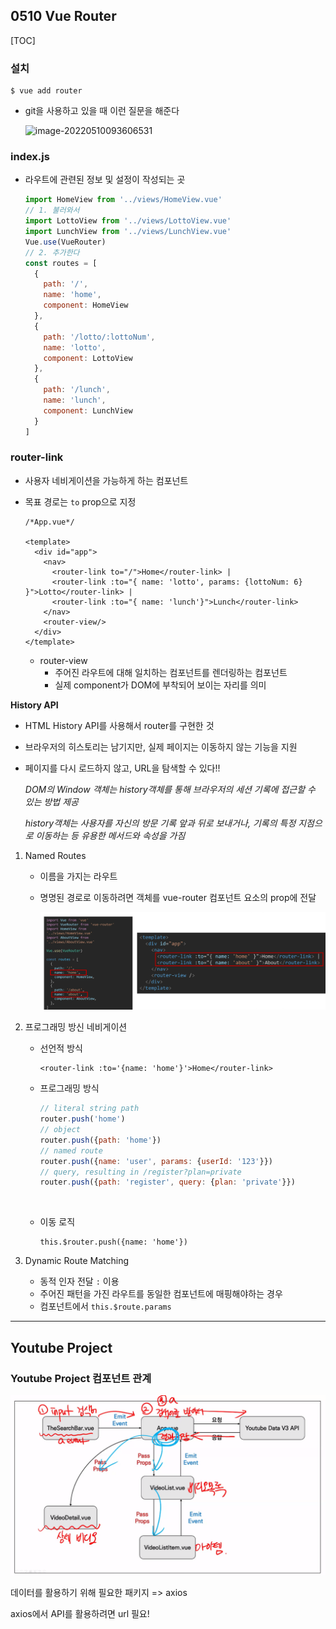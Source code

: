 ## 0510 Vue Router

[TOC]



### 설치

```vue
$ vue add router
```

- git을 사용하고 있을 때 이런 질문을 해준다

  ![image-20220510093606531](C:/Users/bamxd/AppData/Roaming/Typora/typora-user-images/image-20220510093606531.png)



### index.js

- 라우트에 관련된 정보 및 설정이 작성되는 곳

  ```javascript
  import HomeView from '../views/HomeView.vue'
  // 1. 불러와서
  import LottoView from '../views/LottoView.vue'
  import LunchView from '../views/LunchView.vue'
  Vue.use(VueRouter)
  // 2. 추가한다
  const routes = [
    {
      path: '/',
      name: 'home',
      component: HomeView
    },
    {
      path: '/lotto/:lottoNum',
      name: 'lotto',
      component: LottoView
    },
    {
      path: '/lunch',
      name: 'lunch',
      component: LunchView
    }
  ]
  ```

  

### router-link

- 사용자 네비게이션을 가능하게 하는 컴포넌트

- 목표 경로는 `to` prop으로 지정

  ```vue
  /*App.vue*/
  
  <template>
    <div id="app">
      <nav>
        <router-link to="/">Home</router-link> |
        <router-link :to="{ name: 'lotto', params: {lottoNum: 6} }">Lotto</router-link> |
        <router-link :to="{ name: 'lunch'}">Lunch</router-link>
      </nav>
      <router-view/>
    </div>
  </template>
  ```

  - router-view
    - 주어진 라우트에 대해 일치하는 컴포넌트를 렌더링하는 컴포넌트
    - 실제 component가 DOM에 부착되어 보이는 자리를 의미

  

**History API**

- HTML History API를 사용해서 router를 구현한 것

- 브라우저의 히스토리는 남기지만, 실제 페이지는 이동하지 않는 기능을 지원

- 페이지를 다시 로드하지 않고, URL을 탐색할 수 있다!!

  *DOM의 Window 객체는 history객체를 통해 브라우저의 세션 기록에 접근할 수 있는 방법 제공*

  *history객체는 사용자를 자신의 방문 기록 앞과 뒤로 보내거나, 기록의 특정 지점으로 이동하는 등 유용한 메서드와 속성을 가짐*



1. Named Routes

   - 이름을 가지는 라우트

   - 명명된 경로로 이동하려면 객체를 vue-router 컴포넌트 요소의 prop에 전달

     ![image-20220510122022732](0510%20Vue%20Router.assets/image-20220510122022732.png)



2. 프로그래밍 방신 네비게이션

   - 선언적 방식

     ```
     <router-link :to='{name: 'home'}'>Home</router-link>
     ```

     

   - 프로그래밍 방식

     ```js
     // literal string path
     router.push('home')
     // object
     router.push({path: 'home'})
     // named route
     router.push({name: 'user', params: {userId: '123'}})
     // query, resulting in /register?plan=private
     router.push({path: 'register', query: {plan: 'private'}})
     ```

     <br>

   - 이동 로직

     ```
     this.$router.push({name: 'home'})
     ```



3. Dynamic Route Matching

   - 동적 인자 전달 `:` 이용
   - 주어진 패턴을 가진 라우트를 동일한 컴포넌트에 매핑해야하는 경우
   - 컴포넌트에서 `this.$route.params`

   

<hr>



## Youtube Project



### Youtube Project 컴포넌트 관계

![image-20220510134841831](0510%20Vue%20Router.assets/image-20220510134841831.png)



데이터를 활용하기 위해 필요한 패키지 => axios

axios에서 API를 활용하려면 url 필요!
